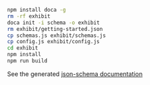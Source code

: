 ```bash
npm install doca -g
rm -rf exhibit
doca init -i schema -o exhibit
rm exhibit/getting-started.json
cp schemas.js exhibit/schemas.js
cp config.js exhibit/config.js
cd exhibit
npm install
npm run build
```

See the generated [json-schema documentation](./exhibit/build/index.html)
